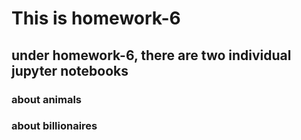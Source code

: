 # This is homework-6
## under homework-6, there are two individual jupyter notebooks
### about animals
### about billionaires
